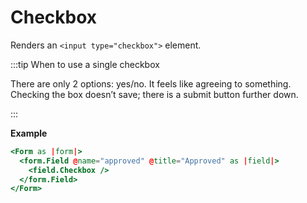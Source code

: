 # Checkbox

Renders an `<input type="checkbox">` element.

:::tip When to use a single checkbox

There are only 2 options: yes/no. It feels like agreeing to something. Checking the box doesn’t save; there is a submit button further down.

:::

**Example**

```hbs
<Form as |form|>
  <form.Field @name="approved" @title="Approved" as |field|>
    <field.Checkbox />
  </form.Field>
</Form>
```
